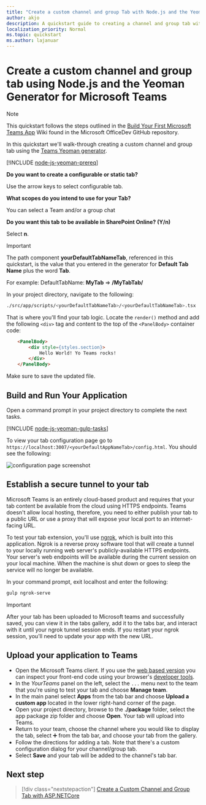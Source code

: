 ```yaml
---
title: "Create a custom channel and group Tab with Node.js and the Yeoman Generator for Microsoft Teams"
author: akjo
description: A quickstart guide to creating a channel and group tab with the Yeoman Generator for Microsoft Teams.
localization_priority: Normal
ms.topic: quickstart
ms.author: lajanuar
---
```

# Create a custom channel and group tab using Node.js and the Yeoman Generator for Microsoft Teams

>[!NOTE]
>This quickstart follows the steps outlined in the [Build Your First Microsoft Teams App](https://github.com/OfficeDev/generator-teams/wiki/Build-Your-First-Microsoft-Teams-App) Wiki found in the Microsoft OfficeDev GitHub repository.

In this quickstart we'll walk-through creating a custom channel and group tab using the [Teams Yeoman generator](https://github.com/OfficeDev/generator-teams/).

[!INCLUDE [node-js-yeoman-prereq](~/includes/tabs/node-js-yeoman-prereq.md)]

**Do you want to create a configurable or static tab?**

Use the arrow keys to select configurable tab.

**What scopes do you intend to use for your Tab?**

You can select a Team and/or a group chat

**Do you want this tab to be available in SharePoint Online? (Y/n)** 

Select **n**.

>[!IMPORTANT]
>The path component **yourDefaultTabNameTab**, referenced in this quickstart, is the value that you entered in the generator for **Default Tab Name** plus the word **Tab**.
>
>For example: DefaultTabName: **MyTab** => **/MyTabTab/**

In your project directory, navigate to the following:

```bash
./src/app/scripts/<yourDefaultTabNameTab>/<yourDefaultTabNameTab>.tsx
```

That is where you'll find your tab logic. Locate the `render()` method and add the following `<div>` tag and content to the top of the `<PanelBody>` container code:

```html
    <PanelBody>
        <div style={styles.section}>
            Hello World! Yo Teams rocks!
        </div>
    </PanelBody>
```

Make sure to save the updated file.

## Build and Run Your Application

Open a command prompt in your project directory to complete the next tasks.

[!INCLUDE [node-js-yeoman-gulp-tasks](~/includes/tabs/node-js-yeoman-gulp-tasks.md)]

To view your tab configuration page go to `https://localhost:3007/<yourDefaultAppNameTab>/config.html`. You should see the following:

![configuration page screenshot](~/assets/images/tab-images/configurationPage.png)

## Establish a secure tunnel to your tab

Microsoft Teams is an entirely cloud-based product and requires that your tab content be available from the cloud using HTTPS endpoints. Teams doesn't allow local hosting, therefore, you need to either publish your tab to a public URL or use a proxy that will expose your local port to an internet-facing URL.

To test your tab extension, you'll use [ngrok](https://ngrok.com/docs), which is built into this application. Ngrok is a reverse proxy software tool that will create a tunnel to your locally running web server's publicly-available HTTPS endpoints. Your server's web endpoints will be available during the current session on your local machine. When the machine is shut down or goes to sleep the service will no longer be available.

In your command prompt, exit localhost and enter the following:

```bash
gulp ngrok-serve
```

> [!IMPORTANT]
> After your tab has been uploaded to Microsoft teams and successfully saved, you can view it in the tabs gallery, add it to the tabs bar, and interact with it until your ngrok tunnel session ends. If you restart your ngrok session, you'll need to update your app with the new URL.

## Upload your application to Teams

- Open the Microsoft Teams client. If you use the [web based version](https://teams.microsoft.com) you can inspect your front-end code using your browser's [developer tools](~/tabs/how-to/developer-tools.md).
- In the *YourTeams* panel on the left, select the `...` menu next to the team that you're using to test your tab and choose **Manage team**.
- In the main panel select **Apps** from the tab bar and choose **Upload a custom app** located in the lower right-hand corner of the page.
- Open your project directory, browse to the **./package** folder, select the app package zip folder and choose **Open**. Your tab will upload into Teams.
- Return to your team, choose the channel where you would like to display the tab, select ➕ from the tab bar, and choose your tab from the gallery.
- Follow the directions for adding a tab. Note that there's a custom configuration dialog for your channel/group tab.
- Select **Save** and your tab will be added to the channel's tab bar.

## Next step

> [!div class="nextstepaction"]
> [Create a Custom Channel and Group Tab with ASP.NETCore](~/tabs/quickstarts/create-channel-group-tab-dotnet-core.md)
